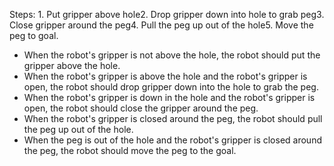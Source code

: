 

Steps: 1. Put gripper above hole2. Drop gripper down into hole to grab peg3. Close gripper around the peg4. Pull the peg up out of the hole5. Move the peg to goal.

- When the robot's gripper is not above the hole, the robot should put the gripper above the hole.
- When the robot's gripper is above the hole and the robot's gripper is open, the robot should drop gripper down into the hole to grab the peg.
- When the robot's gripper is down in the hole and the robot's gripper is open, the robot should close the gripper around the peg.
- When the robot's gripper is closed around the peg, the robot should pull the peg up out of the hole.
- When the peg is out of the hole and the robot's gripper is closed around the peg, the robot should move the peg to the goal.